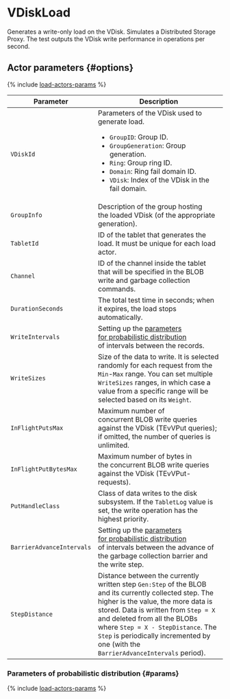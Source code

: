 # VDiskLoad

Generates a write-only load on the VDisk. Simulates a Distributed Storage Proxy. The test outputs the VDisk write performance in operations per second.

## Actor parameters {#options}

{% include [load-actors-params](../_includes/load-actors-params.md) %}

| Parameter | Description |
| --- | --- |
| `VDiskId` | Parameters of the VDisk used to generate load.<ul><li>`GroupID`: Group ID.</li><li>`GroupGeneration`: Group generation.</li><li>`Ring`: Group ring ID.</li><li>`Domain`: Ring fail domain ID.</li><li>`VDisk`: Index of the VDisk in the fail domain.</li></ul> |
| `GroupInfo` | Description of the group hosting the loaded VDisk (of the appropriate generation). |
| `TabletId` | ID of the tablet that generates the load. It must be unique for each load actor. |
| `Channel` | ID of the channel inside the tablet that will be specified in the BLOB write and garbage collection commands. |
| `DurationSeconds` | The total test time in seconds; when it expires, the load stops automatically. |
| `WriteIntervals` | Setting up the [parameters for probabilistic distribution](#params) of intervals between the records. |
| `WriteSizes` | Size of the data to write. It is selected randomly for each request from the `Min`-`Max` range. You can set multiple `WriteSizes` ranges, in which case a value from a specific range will be selected based on its `Weight`. |
| `InFlightPutsMax` | Maximum number of concurrent BLOB write queries against the VDisk (TEvVPut queries); if omitted, the number of queries is unlimited. |
| `InFlightPutBytesMax` | Maximum number of bytes in the concurrent BLOB write queries against the VDisk (TEvVPut-requests). |
| `PutHandleClass` | Class of data writes to the disk subsystem. If the `TabletLog` value is set, the write operation has the highest priority. |
| `BarrierAdvanceIntervals` | Setting up the [parameters for probabilistic distribution](#params) of intervals between the advance of the garbage collection barrier and the write step. |
| `StepDistance` | Distance between the currently written step `Gen:Step` of the BLOB and its currently collected step. The higher is the value, the more data is stored. Data is written from `Step = X` and deleted from all the BLOBs where `Step = X - StepDistance`. The `Step` is periodically incremented by one (with the `BarrierAdvanceIntervals` period). |

### Parameters of probabilistic distribution {#params}

{% include [load-actors-params](../_includes/load-actors-interval.md) %}
